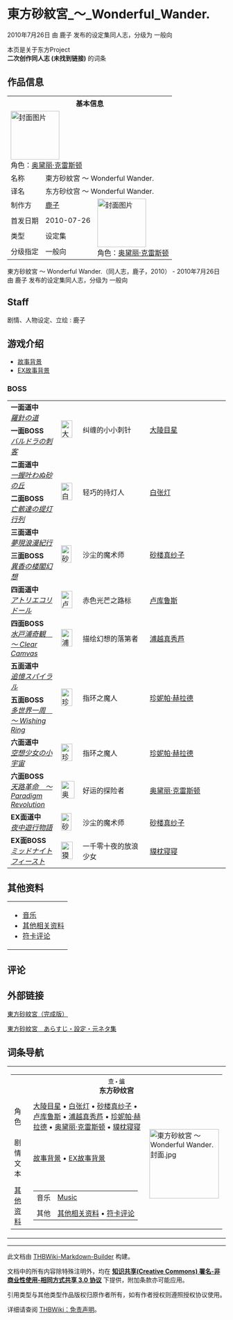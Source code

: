 # 東方砂紋宮_～_Wonderful_Wander.

<!-- source html: G:\repos\THBWiki-Markdown-Builder\THBWikiMarkdown\Temp\main\0\0d\ns0%3A%E6%9D%B1%E6%96%B9%E7%A0%82%E7%B4%8B%E5%AE%AE_%EF%BD%9E_Wonderful_Wander%2E.html -->

2010年7月26日 由 鹿子  发布的设定集同人志，分级为 一般向

本页是关于东方Project  
 **二次创作同人志 (未找到链接)** 的词条

## 作品信息

<table><tbody><tr><th colspan="3">基本信息</th></tr><tr><td class="cover-artwork-mobile" colspan="2"><a href="./文件-東方砂紋宮_～_Wonderful_Wander.封面.jpg.md" class="image" title="封面图片"><img alt="封面图片" src="https://upload.thwiki.cc/thumb/b/bd/%E6%9D%B1%E6%96%B9%E7%A0%82%E7%B4%8B%E5%AE%AE_%EF%BD%9E_Wonderful_Wander.%E5%B0%81%E9%9D%A2.jpg/112px-%E6%9D%B1%E6%96%B9%E7%A0%82%E7%B4%8B%E5%AE%AE_%EF%BD%9E_Wonderful_Wander.%E5%B0%81%E9%9D%A2.jpg" decoding="async" loading="lazy" width="112" height="112" srcset="https://upload.thwiki.cc/thumb/b/bd/%E6%9D%B1%E6%96%B9%E7%A0%82%E7%B4%8B%E5%AE%AE_%EF%BD%9E_Wonderful_Wander.%E5%B0%81%E9%9D%A2.jpg/168px-%E6%9D%B1%E6%96%B9%E7%A0%82%E7%B4%8B%E5%AE%AE_%EF%BD%9E_Wonderful_Wander.%E5%B0%81%E9%9D%A2.jpg 1.5x, https://upload.thwiki.cc/thumb/b/bd/%E6%9D%B1%E6%96%B9%E7%A0%82%E7%B4%8B%E5%AE%AE_%EF%BD%9E_Wonderful_Wander.%E5%B0%81%E9%9D%A2.jpg/224px-%E6%9D%B1%E6%96%B9%E7%A0%82%E7%B4%8B%E5%AE%AE_%EF%BD%9E_Wonderful_Wander.%E5%B0%81%E9%9D%A2.jpg 2x" data-file-width="500" data-file-height="500"></a><div class="cover-char">角色：<a href="./奥黛丽·克雷斯顿.md" title="奥黛丽·克雷斯顿">奥黛丽·克雷斯顿</a></div></td>
</tr><tr><td class="label">名称</td><td colspan="2"> 東方砂紋宮 ～ Wonderful Wander. </td></tr><tr><td class="label">译名</td><td colspan="2"> 东方砂纹宫 ～ Wonderful Wander. </td></tr><tr><td class="label">制作方</td><td><a href="/index.php?title=%E9%B9%BF%E5%AD%90&amp;action=edit&amp;redlink=1" class="new" title="鹿子（页面不存在）">鹿子</a></td><td class="cover-artwork" rowspan="4" style="min-width:112px;"><a href="./文件-東方砂紋宮_～_Wonderful_Wander.封面.jpg.md" class="image" title="封面图片"><img alt="封面图片" src="https://upload.thwiki.cc/thumb/b/bd/%E6%9D%B1%E6%96%B9%E7%A0%82%E7%B4%8B%E5%AE%AE_%EF%BD%9E_Wonderful_Wander.%E5%B0%81%E9%9D%A2.jpg/112px-%E6%9D%B1%E6%96%B9%E7%A0%82%E7%B4%8B%E5%AE%AE_%EF%BD%9E_Wonderful_Wander.%E5%B0%81%E9%9D%A2.jpg" decoding="async" loading="lazy" width="112" height="112" srcset="https://upload.thwiki.cc/thumb/b/bd/%E6%9D%B1%E6%96%B9%E7%A0%82%E7%B4%8B%E5%AE%AE_%EF%BD%9E_Wonderful_Wander.%E5%B0%81%E9%9D%A2.jpg/168px-%E6%9D%B1%E6%96%B9%E7%A0%82%E7%B4%8B%E5%AE%AE_%EF%BD%9E_Wonderful_Wander.%E5%B0%81%E9%9D%A2.jpg 1.5x, https://upload.thwiki.cc/thumb/b/bd/%E6%9D%B1%E6%96%B9%E7%A0%82%E7%B4%8B%E5%AE%AE_%EF%BD%9E_Wonderful_Wander.%E5%B0%81%E9%9D%A2.jpg/224px-%E6%9D%B1%E6%96%B9%E7%A0%82%E7%B4%8B%E5%AE%AE_%EF%BD%9E_Wonderful_Wander.%E5%B0%81%E9%9D%A2.jpg 2x" data-file-width="500" data-file-height="500"></a><div class="cover-char">角色：<a href="./奥黛丽·克雷斯顿.md" title="奥黛丽·克雷斯顿">奥黛丽·克雷斯顿</a></div></td>
</tr><tr><td class="label">首发日期</td><td>2010-07-26</td></tr><tr><td class="label">类型</td><td>设定集</td></tr><tr><td class="label">分级指定</td><td>一般向</td></tr></tbody></table>

東方砂紋宮 ～ Wonderful Wander.（同人志，鹿子，2010） - 2010年7月26日 由 鹿子  发布的设定集同人志，分级为 一般向

## Staff
剧情、人物设定、立绘
: 鹿子


## 游戏介绍
- [故事背景](./東方砂紋宮_～_Wonderful_Wander.-故事背景.md)
- [EX故事背景](./東方砂紋宮_～_Wonderful_Wander.-ExStory.md)


### BOSS

<table><tbody><tr> <td class="bg-color-info-10" style="min-width:100px"><b>一面道中</b><br><i><a href="/index.php?title=%E7%BE%85%E9%87%9D%E3%81%AE%E9%81%93&amp;action=edit&amp;redlink=1" class="new" title="羅針の道（页面不存在）">羅針の道</a></i></td> <td rowspan="2"><div class="center"><div class="floatnone"><a href="./文件-大陵目星.png.md" class="image" title="大陵目星"><img alt="大陵目星" src="https://upload.thwiki.cc/thumb/7/75/%E5%A4%A7%E9%99%B5%E7%9B%AE%E6%98%9F.png/26px-%E5%A4%A7%E9%99%B5%E7%9B%AE%E6%98%9F.png" decoding="async" loading="lazy" width="26" height="40" srcset="https://upload.thwiki.cc/thumb/7/75/%E5%A4%A7%E9%99%B5%E7%9B%AE%E6%98%9F.png/38px-%E5%A4%A7%E9%99%B5%E7%9B%AE%E6%98%9F.png 1.5x, https://upload.thwiki.cc/thumb/7/75/%E5%A4%A7%E9%99%B5%E7%9B%AE%E6%98%9F.png/51px-%E5%A4%A7%E9%99%B5%E7%9B%AE%E6%98%9F.png 2x" data-file-width="290" data-file-height="450"></a></div></div></td> <td style="width:150px;padding:3px 9px 3px 7px;" rowspan="2"> 纠缠的小小刺针</td><td style="width:180px;padding:3px 9px 3px 7px;" rowspan="2"> <a href="./大陵目星.md" title="大陵目星">大陵目星</a></td></tr><tr><td class="bg-color-info-10" style="min-width:100px"><b>一面BOSS</b><br><i><a href="/index.php?title=%E3%83%90%E3%83%AB%E3%83%89%E3%83%A9%E3%81%AE%E5%88%BA%E5%AE%A2&amp;action=edit&amp;redlink=1" class="new" title="バルドラの刺客（页面不存在）">バルドラの刺客</a></i></td></tr>
<tr> <td class="bg-color-info-10" style="min-width:100px"><b>二面道中</b><br><i><a href="/index.php?title=%E4%B8%80%E6%8F%A1%E5%8F%B6%E3%82%8F%E3%81%AC%E7%A0%82%E3%81%AE%E4%B8%98&amp;action=edit&amp;redlink=1" class="new" title="一握叶わぬ砂の丘（页面不存在）">一握叶わぬ砂の丘</a></i></td> <td rowspan="2"><div class="center"><div class="floatnone"><a href="./文件-白张灯.png.md" class="image" title="白张灯"><img alt="白张灯" src="https://upload.thwiki.cc/thumb/f/f9/%E7%99%BD%E5%BC%A0%E7%81%AF.png/26px-%E7%99%BD%E5%BC%A0%E7%81%AF.png" decoding="async" loading="lazy" width="26" height="40" srcset="https://upload.thwiki.cc/thumb/f/f9/%E7%99%BD%E5%BC%A0%E7%81%AF.png/40px-%E7%99%BD%E5%BC%A0%E7%81%AF.png 1.5x, https://upload.thwiki.cc/thumb/f/f9/%E7%99%BD%E5%BC%A0%E7%81%AF.png/53px-%E7%99%BD%E5%BC%A0%E7%81%AF.png 2x" data-file-width="300" data-file-height="450"></a></div></div></td> <td style="width:150px;padding:3px 9px 3px 7px;" rowspan="2"> 轻巧的持灯人</td><td style="width:180px;padding:3px 9px 3px 7px;" rowspan="2"> <a href="./白张灯.md" title="白张灯">白张灯</a></td></tr><tr><td class="bg-color-info-10" style="min-width:100px"><b>二面BOSS</b><br><i><a href="/index.php?title=%E4%BA%A1%E9%AA%B8%E9%81%94%E3%81%AE%E6%8F%90%E7%81%AF%E8%A1%8C%E5%88%97&amp;action=edit&amp;redlink=1" class="new" title="亡骸達の提灯行列（页面不存在）">亡骸達の提灯行列</a></i></td></tr>
<tr> <td class="bg-color-info-10" style="min-width:100px"><b>三面道中</b><br><i><a href="/index.php?title=%E5%A4%A2%E7%8F%BE%E6%B5%AA%E6%BC%AB%E7%B4%80%E8%A1%8C&amp;action=edit&amp;redlink=1" class="new" title="夢現浪漫紀行（页面不存在）">夢現浪漫紀行</a></i></td> <td rowspan="2"><div class="center"><div class="floatnone"><a href="./文件-砂楼真纱子.png.md" class="image" title="砂楼真纱子"><img alt="砂楼真纱子" src="https://upload.thwiki.cc/thumb/8/8a/%E7%A0%82%E6%A5%BC%E7%9C%9F%E7%BA%B1%E5%AD%90.png/24px-%E7%A0%82%E6%A5%BC%E7%9C%9F%E7%BA%B1%E5%AD%90.png" decoding="async" loading="lazy" width="24" height="40" srcset="https://upload.thwiki.cc/thumb/8/8a/%E7%A0%82%E6%A5%BC%E7%9C%9F%E7%BA%B1%E5%AD%90.png/36px-%E7%A0%82%E6%A5%BC%E7%9C%9F%E7%BA%B1%E5%AD%90.png 1.5x, https://upload.thwiki.cc/thumb/8/8a/%E7%A0%82%E6%A5%BC%E7%9C%9F%E7%BA%B1%E5%AD%90.png/48px-%E7%A0%82%E6%A5%BC%E7%9C%9F%E7%BA%B1%E5%AD%90.png 2x" data-file-width="270" data-file-height="450"></a></div></div></td> <td style="width:150px;padding:3px 9px 3px 7px;" rowspan="2"> 沙尘的魔术师</td><td style="width:180px;padding:3px 9px 3px 7px;" rowspan="2"> <a href="./砂楼真纱子.md" title="砂楼真纱子">砂楼真纱子</a></td></tr><tr><td class="bg-color-info-10" style="min-width:100px"><b>三面BOSS</b><br><i><a href="/index.php?title=%E7%95%B0%E9%A6%99%E3%81%AE%E6%A5%BC%E9%96%A3%E5%B9%BB%E6%83%B3&amp;action=edit&amp;redlink=1" class="new" title="異香の楼閣幻想（页面不存在）">異香の楼閣幻想</a></i></td></tr>
<tr><td rowspan="1" class="bg-color-info-10" style="min-width:100px"><b>四面道中</b><br><i><a href="/index.php?title=%E3%82%A2%E3%83%88%E3%83%AA%E3%82%A8%E3%82%B3%E3%83%AA%E3%83%89%E3%83%BC%E3%83%AB&amp;action=edit&amp;redlink=1" class="new" title="アトリエコリドール（页面不存在）">アトリエコリドール</a></i></td><td style="min-width:35px" rowspan="1"><div class="center"><div class="floatnone"><a href="./文件-卢库鲁斯.png.md" class="image"><img alt="卢库鲁斯.png" src="https://upload.thwiki.cc/thumb/7/75/%E5%8D%A2%E5%BA%93%E9%B2%81%E6%96%AF.png/26px-%E5%8D%A2%E5%BA%93%E9%B2%81%E6%96%AF.png" decoding="async" loading="lazy" width="26" height="40" srcset="https://upload.thwiki.cc/thumb/7/75/%E5%8D%A2%E5%BA%93%E9%B2%81%E6%96%AF.png/40px-%E5%8D%A2%E5%BA%93%E9%B2%81%E6%96%AF.png 1.5x, https://upload.thwiki.cc/thumb/7/75/%E5%8D%A2%E5%BA%93%E9%B2%81%E6%96%AF.png/53px-%E5%8D%A2%E5%BA%93%E9%B2%81%E6%96%AF.png 2x" data-file-width="300" data-file-height="450"></a></div></div></td>  <td style="width:150px;padding:3px 9px 3px 7px;" rowspan="1"> 赤色光芒之路标</td><td style="width:180px;padding:3px 9px 3px 7px;" rowspan="1"> <a href="./卢库鲁斯.md" title="卢库鲁斯">卢库鲁斯</a> </td></tr><tr><td rowspan="1" class="bg-color-info-10" style="min-width:100px"><b>四面BOSS</b><br><i><a href="/index.php?title=%E6%B0%B4%E6%88%B8%E6%B5%A6%E5%A5%87%E8%A6%B3_%EF%BD%9E_Clear_Camvas&amp;action=edit&amp;redlink=1" class="new" title="水戸浦奇観 ～ Clear Camvas（页面不存在）">水戸浦奇観　～ Clear Camvas</a></i></td><td style="min-width:35px" rowspan="1"><div class="center"><div class="floatnone"><a href="./文件-浦越真秀芦.png.md" class="image"><img alt="浦越真秀芦.png" src="https://upload.thwiki.cc/thumb/7/73/%E6%B5%A6%E8%B6%8A%E7%9C%9F%E7%A7%80%E8%8A%A6.png/26px-%E6%B5%A6%E8%B6%8A%E7%9C%9F%E7%A7%80%E8%8A%A6.png" decoding="async" loading="lazy" width="26" height="40" srcset="https://upload.thwiki.cc/thumb/7/73/%E6%B5%A6%E8%B6%8A%E7%9C%9F%E7%A7%80%E8%8A%A6.png/40px-%E6%B5%A6%E8%B6%8A%E7%9C%9F%E7%A7%80%E8%8A%A6.png 1.5x, https://upload.thwiki.cc/thumb/7/73/%E6%B5%A6%E8%B6%8A%E7%9C%9F%E7%A7%80%E8%8A%A6.png/53px-%E6%B5%A6%E8%B6%8A%E7%9C%9F%E7%A7%80%E8%8A%A6.png 2x" data-file-width="300" data-file-height="450"></a></div></div></td>  <td style="width:150px;padding:3px 9px 3px 7px;" rowspan="1"> 描绘幻想的落第者</td><td style="width:180px;padding:3px 9px 3px 7px;" rowspan="1"> <a href="./浦越真秀芦.md" title="浦越真秀芦">浦越真秀芦</a> </td></tr>
<tr> <td class="bg-color-info-10" style="min-width:100px"><b>五面道中</b><br><i><a href="/index.php?title=%E8%BF%BD%E6%86%B6%E3%82%B9%E3%83%91%E3%82%A4%E3%83%A9%E3%83%AB&amp;action=edit&amp;redlink=1" class="new" title="追憶スパイラル（页面不存在）">追憶スパイラル</a></i></td> <td rowspan="2"><div class="center"><div class="floatnone"><a href="./文件-珍妮帕·赫拉德.png.md" class="image" title="珍妮帕·赫拉德"><img alt="珍妮帕·赫拉德" src="https://upload.thwiki.cc/thumb/c/c7/%E7%8F%8D%E5%A6%AE%E5%B8%95%C2%B7%E8%B5%AB%E6%8B%89%E5%BE%B7.png/26px-%E7%8F%8D%E5%A6%AE%E5%B8%95%C2%B7%E8%B5%AB%E6%8B%89%E5%BE%B7.png" decoding="async" loading="lazy" width="26" height="40" srcset="https://upload.thwiki.cc/thumb/c/c7/%E7%8F%8D%E5%A6%AE%E5%B8%95%C2%B7%E8%B5%AB%E6%8B%89%E5%BE%B7.png/40px-%E7%8F%8D%E5%A6%AE%E5%B8%95%C2%B7%E8%B5%AB%E6%8B%89%E5%BE%B7.png 1.5x, https://upload.thwiki.cc/thumb/c/c7/%E7%8F%8D%E5%A6%AE%E5%B8%95%C2%B7%E8%B5%AB%E6%8B%89%E5%BE%B7.png/53px-%E7%8F%8D%E5%A6%AE%E5%B8%95%C2%B7%E8%B5%AB%E6%8B%89%E5%BE%B7.png 2x" data-file-width="300" data-file-height="450"></a></div></div></td> <td style="width:150px;padding:3px 9px 3px 7px;" rowspan="2"> 指环之魔人</td><td style="width:180px;padding:3px 9px 3px 7px;" rowspan="2"> <a href="./珍妮帕·赫拉德.md" title="珍妮帕·赫拉德">珍妮帕·赫拉德</a></td></tr><tr><td class="bg-color-info-10" style="min-width:100px"><b>五面BOSS</b><br><i><a href="/index.php?title=%E5%A4%9A%E4%B8%96%E7%95%8C%E4%B8%80%E5%91%A8_%EF%BD%9E_Wishing_Ring&amp;action=edit&amp;redlink=1" class="new" title="多世界一周 ～ Wishing Ring（页面不存在）">多世界一周　～ Wishing Ring</a></i></td></tr>
<tr><td rowspan="1" class="bg-color-info-10" style="min-width:100px"><b>六面道中</b><br><i><a href="/index.php?title=%E7%A9%BA%E6%83%B3%E5%B0%91%E5%A5%B3%E3%81%AE%E5%B0%8F%E5%AE%87%E5%AE%99&amp;action=edit&amp;redlink=1" class="new" title="空想少女の小宇宙（页面不存在）">空想少女の小宇宙</a></i></td><td style="min-width:35px" rowspan="1"><div class="center"><div class="floatnone"><a href="./文件-珍妮帕·赫拉德.png.md" class="image"><img alt="珍妮帕·赫拉德.png" src="https://upload.thwiki.cc/thumb/c/c7/%E7%8F%8D%E5%A6%AE%E5%B8%95%C2%B7%E8%B5%AB%E6%8B%89%E5%BE%B7.png/26px-%E7%8F%8D%E5%A6%AE%E5%B8%95%C2%B7%E8%B5%AB%E6%8B%89%E5%BE%B7.png" decoding="async" loading="lazy" width="26" height="40" srcset="https://upload.thwiki.cc/thumb/c/c7/%E7%8F%8D%E5%A6%AE%E5%B8%95%C2%B7%E8%B5%AB%E6%8B%89%E5%BE%B7.png/40px-%E7%8F%8D%E5%A6%AE%E5%B8%95%C2%B7%E8%B5%AB%E6%8B%89%E5%BE%B7.png 1.5x, https://upload.thwiki.cc/thumb/c/c7/%E7%8F%8D%E5%A6%AE%E5%B8%95%C2%B7%E8%B5%AB%E6%8B%89%E5%BE%B7.png/53px-%E7%8F%8D%E5%A6%AE%E5%B8%95%C2%B7%E8%B5%AB%E6%8B%89%E5%BE%B7.png 2x" data-file-width="300" data-file-height="450"></a></div></div></td>  <td style="width:150px;padding:3px 9px 3px 7px;" rowspan="1"> 指环之魔人</td><td style="width:180px;padding:3px 9px 3px 7px;" rowspan="1"> <a href="./珍妮帕·赫拉德.md" title="珍妮帕·赫拉德">珍妮帕·赫拉德</a> </td></tr><tr><td rowspan="1" class="bg-color-info-10" style="min-width:100px"><b>六面BOSS</b><br><i><a href="/index.php?title=%E5%A4%A9%E8%B7%AF%E9%9D%A9%E5%91%BD_%EF%BD%9E_Paradigm_Revolution&amp;action=edit&amp;redlink=1" class="new" title="天路革命 ～ Paradigm Revolution（页面不存在）">天路革命　～ Paradigm Revolution</a></i></td><td style="min-width:35px" rowspan="1"><div class="center"><div class="floatnone"><a href="./文件-奥黛丽·克雷斯顿.png.md" class="image"><img alt="奥黛丽·克雷斯顿.png" src="https://upload.thwiki.cc/thumb/b/b7/%E5%A5%A5%E9%BB%9B%E4%B8%BD%C2%B7%E5%85%8B%E9%9B%B7%E6%96%AF%E9%A1%BF.png/31px-%E5%A5%A5%E9%BB%9B%E4%B8%BD%C2%B7%E5%85%8B%E9%9B%B7%E6%96%AF%E9%A1%BF.png" decoding="async" loading="lazy" width="31" height="40" srcset="https://upload.thwiki.cc/thumb/b/b7/%E5%A5%A5%E9%BB%9B%E4%B8%BD%C2%B7%E5%85%8B%E9%9B%B7%E6%96%AF%E9%A1%BF.png/47px-%E5%A5%A5%E9%BB%9B%E4%B8%BD%C2%B7%E5%85%8B%E9%9B%B7%E6%96%AF%E9%A1%BF.png 1.5x, https://upload.thwiki.cc/thumb/b/b7/%E5%A5%A5%E9%BB%9B%E4%B8%BD%C2%B7%E5%85%8B%E9%9B%B7%E6%96%AF%E9%A1%BF.png/62px-%E5%A5%A5%E9%BB%9B%E4%B8%BD%C2%B7%E5%85%8B%E9%9B%B7%E6%96%AF%E9%A1%BF.png 2x" data-file-width="350" data-file-height="450"></a></div></div></td>  <td style="width:150px;padding:3px 9px 3px 7px;" rowspan="1"> 好运的探险者</td><td style="width:180px;padding:3px 9px 3px 7px;" rowspan="1"> <a href="./奥黛丽·克雷斯顿.md" title="奥黛丽·克雷斯顿">奥黛丽·克雷斯顿</a> </td></tr>
<tr><td rowspan="1" class="bg-color-info-10" style="min-width:100px"><b>EX面道中</b><br><i><a href="/index.php?title=%E5%A4%9C%E4%B8%AD%E9%81%8A%E8%A1%8C%E7%89%A9%E8%AA%9E&amp;action=edit&amp;redlink=1" class="new" title="夜中遊行物語（页面不存在）">夜中遊行物語</a></i></td><td style="min-width:35px" rowspan="1"><div class="center"><div class="floatnone"><a href="./文件-砂楼真纱子.png.md" class="image"><img alt="砂楼真纱子.png" src="https://upload.thwiki.cc/thumb/8/8a/%E7%A0%82%E6%A5%BC%E7%9C%9F%E7%BA%B1%E5%AD%90.png/24px-%E7%A0%82%E6%A5%BC%E7%9C%9F%E7%BA%B1%E5%AD%90.png" decoding="async" loading="lazy" width="24" height="40" srcset="https://upload.thwiki.cc/thumb/8/8a/%E7%A0%82%E6%A5%BC%E7%9C%9F%E7%BA%B1%E5%AD%90.png/36px-%E7%A0%82%E6%A5%BC%E7%9C%9F%E7%BA%B1%E5%AD%90.png 1.5x, https://upload.thwiki.cc/thumb/8/8a/%E7%A0%82%E6%A5%BC%E7%9C%9F%E7%BA%B1%E5%AD%90.png/48px-%E7%A0%82%E6%A5%BC%E7%9C%9F%E7%BA%B1%E5%AD%90.png 2x" data-file-width="270" data-file-height="450"></a></div></div></td>  <td style="width:150px;padding:3px 9px 3px 7px;" rowspan="1"> 沙尘的魔术师</td><td style="width:180px;padding:3px 9px 3px 7px;" rowspan="1"> <a href="./砂楼真纱子.md" title="砂楼真纱子">砂楼真纱子</a> </td></tr><tr><td rowspan="1" class="bg-color-info-10" style="min-width:100px"><b>EX面BOSS</b><br><i><a href="/index.php?title=%E3%83%9F%E3%83%83%E3%83%89%E3%83%8A%E3%82%A4%E3%83%88%E3%83%95%E3%82%A3%E3%83%BC%E3%82%B9%E3%83%88&amp;action=edit&amp;redlink=1" class="new" title="ミッドナイトフィースト（页面不存在）">ミッドナイトフィースト</a></i></td><td style="min-width:35px" rowspan="1"><div class="center"><div class="floatnone"><a href="./文件-獏枕寝寝.jpg.md" class="image"><img alt="獏枕寝寝.jpg" src="https://upload.thwiki.cc/thumb/8/8c/%E7%8D%8F%E6%9E%95%E5%AF%9D%E5%AF%9D.jpg/27px-%E7%8D%8F%E6%9E%95%E5%AF%9D%E5%AF%9D.jpg" decoding="async" loading="lazy" width="27" height="40" srcset="https://upload.thwiki.cc/thumb/8/8c/%E7%8D%8F%E6%9E%95%E5%AF%9D%E5%AF%9D.jpg/41px-%E7%8D%8F%E6%9E%95%E5%AF%9D%E5%AF%9D.jpg 1.5x, https://upload.thwiki.cc/thumb/8/8c/%E7%8D%8F%E6%9E%95%E5%AF%9D%E5%AF%9D.jpg/55px-%E7%8D%8F%E6%9E%95%E5%AF%9D%E5%AF%9D.jpg 2x" data-file-width="300" data-file-height="434"></a></div></div></td>  <td style="width:150px;padding:3px 9px 3px 7px;" rowspan="1"> 一千零十夜的放浪少女</td><td style="width:180px;padding:3px 9px 3px 7px;" rowspan="1"> <a href="./貘枕寝寝.md" title="貘枕寝寝">貘枕寝寝</a> </td></tr></tbody></table>



## 其他资料

<table>

<tbody><tr valign="top">
<td>
<ul><li><a href="./東方砂紋宮_～_Wonderful_Wander.-音乐.md" title="東方砂紋宮 ～ Wonderful Wander./音乐">音乐</a></li>
<li><a href="/index.php?title=%E6%9D%B1%E6%96%B9%E7%A0%82%E7%B4%8B%E5%AE%AE_%EF%BD%9E_Wonderful_Wander./%E5%85%B6%E4%BB%96&amp;action=edit&amp;redlink=1" class="new" title="東方砂紋宮 ～ Wonderful Wander./其他（页面不存在）">其他相关资料</a></li>
<li><a href="/index.php?title=%E6%9D%B1%E6%96%B9%E7%A0%82%E7%B4%8B%E5%AE%AE_%EF%BD%9E_Wonderful_Wander./%E7%AC%A6%E5%8D%A1%E8%AF%84%E8%AE%BA&amp;action=edit&amp;redlink=1" class="new" title="東方砂紋宮 ～ Wonderful Wander./符卡评论（页面不存在）">符卡评论</a></li></ul>
</td></tr></tbody></table>



## 评论

## 外部链接
  
[東方砂紋宮（完成版）](https://www.pixiv.net/member_illust.php?mode=medium&amp;illust_id=12132457)
  
[東方砂紋宮　あらすじ・設定・元ネタ集](https://www.pixiv.net/novel/show.php?id=48843)
  


## 词条导航
  
  

<table><tbody><tr><td><table cellspacing="0" class="nowraplinks mw-collapsible mw-collapsed" style="width:100%;;;"><tbody><tr><th style=";" colspan="3" class="navbox-title"><div class="navbar"><div class="noprint plainlinksneverexpand" style="background-color:transparent; padding:0; font-weight:normal; font-size:80%; white-space:nowrap;"><a href="./東方砂紋宮_～_Wonderful_Wander.-导航.md" title="東方砂紋宮 ～ Wonderful Wander./导航"><span style=";;border:none;" title="查看这个模板">查</span></a>&#160;<span style="font-size:80%;">•</span>&#160;<a href="/index.php?title=%E6%9D%B1%E6%96%B9%E7%A0%82%E7%B4%8B%E5%AE%AE_%EF%BD%9E_Wonderful_Wander./%E5%AF%BC%E8%88%AA&amp;action=edit"><span style=";;border:none;" title="您可以编辑这个模板。请在储存变更之前先预览">编</span></a></div></div><span><a class="mw-selflink selflink">东方砂纹宫</a></span></th></tr><tr><td></td></tr><tr><td class="navbox-group" style=";;">角色</td><td style=";;" class="navbox-list navbox-odd"><div><a href="./大陵目星.md" title="大陵目星">大陵目星</a> &#8226; <a href="./白张灯.md" title="白张灯">白张灯</a> &#8226; <a href="./砂楼真纱子.md" title="砂楼真纱子">砂楼真纱子</a> &#8226; <a href="./卢库鲁斯.md" title="卢库鲁斯">卢库鲁斯</a> &#8226; <a href="./浦越真秀芦.md" title="浦越真秀芦">浦越真秀芦</a> &#8226; <a href="./珍妮帕·赫拉德.md" title="珍妮帕·赫拉德">珍妮帕·赫拉德</a> &#8226; <a href="./奥黛丽·克雷斯顿.md" title="奥黛丽·克雷斯顿">奥黛丽·克雷斯顿</a> &#8226; <a href="./貘枕寝寝.md" title="貘枕寝寝">貘枕寝寝</a></div></td><td class="navbox-image" style="" rowspan="5"><a href="./文件-東方砂紋宮_～_Wonderful_Wander.封面.jpg.md" class="image"><img alt="東方砂紋宮 ～ Wonderful Wander.封面.jpg" src="https://upload.thwiki.cc/thumb/b/bd/%E6%9D%B1%E6%96%B9%E7%A0%82%E7%B4%8B%E5%AE%AE_%EF%BD%9E_Wonderful_Wander.%E5%B0%81%E9%9D%A2.jpg/160px-%E6%9D%B1%E6%96%B9%E7%A0%82%E7%B4%8B%E5%AE%AE_%EF%BD%9E_Wonderful_Wander.%E5%B0%81%E9%9D%A2.jpg" decoding="async" loading="lazy" width="160" height="160" srcset="https://upload.thwiki.cc/thumb/b/bd/%E6%9D%B1%E6%96%B9%E7%A0%82%E7%B4%8B%E5%AE%AE_%EF%BD%9E_Wonderful_Wander.%E5%B0%81%E9%9D%A2.jpg/240px-%E6%9D%B1%E6%96%B9%E7%A0%82%E7%B4%8B%E5%AE%AE_%EF%BD%9E_Wonderful_Wander.%E5%B0%81%E9%9D%A2.jpg 1.5x, https://upload.thwiki.cc/thumb/b/bd/%E6%9D%B1%E6%96%B9%E7%A0%82%E7%B4%8B%E5%AE%AE_%EF%BD%9E_Wonderful_Wander.%E5%B0%81%E9%9D%A2.jpg/320px-%E6%9D%B1%E6%96%B9%E7%A0%82%E7%B4%8B%E5%AE%AE_%EF%BD%9E_Wonderful_Wander.%E5%B0%81%E9%9D%A2.jpg 2x" data-file-width="500" data-file-height="500"></a></td></tr><tr><td></td></tr><tr><td class="navbox-group" style=";;">剧情文本</td><td style=";;" class="navbox-list navbox-even"><div><a href="./東方砂紋宮_～_Wonderful_Wander.-故事背景.md" title="東方砂紋宮 ～ Wonderful Wander./故事背景">故事背景</a> &#8226; <a href="./東方砂紋宮_～_Wonderful_Wander.-ExStory.md" title="東方砂紋宮 ～ Wonderful Wander./ExStory">EX故事背景</a></div></td></tr><tr><td></td></tr><tr><td class="navbox-group" style=";;"><a href="/%E6%9D%B1%E6%96%B9%E7%A0%82%E7%B4%8B%E5%AE%AE_%EF%BD%9E_Wonderful_Wander.#其他资料" title="東方砂紋宮 ～ Wonderful Wander.">其他资料</a></td><td style=";;" class="navbox-list navbox-odd"><div></div><table cellspacing="0" class="nowraplinks navbox-subgroup" style="width:100%;;;;"><tbody><tr><td class="navbox-group" style=";;"><div>音乐</div></td><td style=";;" class="navbox-list navbox-odd"><div><a href="./東方砂紋宮_～_Wonderful_Wander.-音乐.md" title="東方砂紋宮 ～ Wonderful Wander./音乐">Music</a></div></td></tr><tr><td></td></tr><tr><td class="navbox-group" style=";;"><div>其他</div></td><td style=";;" class="navbox-list navbox-even"><div><a href="/index.php?title=%E6%9D%B1%E6%96%B9%E7%A0%82%E7%B4%8B%E5%AE%AE_%EF%BD%9E_Wonderful_Wander./%E5%85%B6%E4%BB%96&amp;action=edit&amp;redlink=1" class="new" title="東方砂紋宮 ～ Wonderful Wander./其他（页面不存在）">其他相关资料</a> &#8226; <a href="/index.php?title=%E6%9D%B1%E6%96%B9%E7%A0%82%E7%B4%8B%E5%AE%AE_%EF%BD%9E_Wonderful_Wander./%E7%AC%A6%E5%8D%A1%E8%AF%84%E8%AE%BA&amp;action=edit&amp;redlink=1" class="new" title="東方砂紋宮 ～ Wonderful Wander./符卡评论（页面不存在）">符卡评论</a></div></td></tr></tbody></table><div></div></td></tr></tbody></table></td></tr></tbody></table>







---

此文档由 [THBWiki-Markdown-Builder](https://github.com/Delsin-Yu/THBWiki-Markdown-Builder) 构建。

文档中的所有内容除特殊注明外，均在 [**知识共享(Creative Commons) 署名-非商业性使用-相同方式共享 3.0 协议**](https://creativecommons.org/licenses/by-sa/3.0/deed.zh-hans) 下提供，附加条款亦可能应用。

引用类型与其他类型作品版权归原作者所有，如有作者授权则遵照授权协议使用。

详细请查阅 [THBWiki：免责声明](https://thbwiki.cc/THBWiki:%E5%85%8D%E8%B4%A3%E5%A3%B0%E6%98%8E)。

